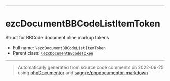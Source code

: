 ***

# ezcDocumentBBCodeListItemToken

Struct for BBCode document nline markup tokens

* Full name: `\ezcDocumentBBCodeListItemToken`
* Parent class: [`\ezcDocumentBBCodeToken`](./ezcDocumentBBCodeToken.md)

***
> Automatically generated from source code comments on 2022-06-25 using [phpDocumentor](http://www.phpdoc.org/) and [saggre/phpdocumentor-markdown](https://github.com/Saggre/phpDocumentor-markdown)
